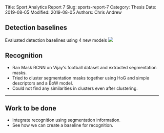 Title: Sport Analytics Report 7
Slug: sports-report-7
Category: Thesis
Date: 2019-08-05
Modified: 2019-08-05
Authors: Chris Andrew

## Detection baselines
Evaluated detection baselines using 4 new models
<img src='{filename}/images/detection-bline.png'>

## Recognition
- Ran Mask RCNN on Vijay's football dataset and extracted segmentation masks.
- Tried to cluster segmentation masks together using HoG and simple descriptors and a BoW model.
- Could not find any similarities in clusters even after clustering.

-------
## Work to be done
- Integrate recognition using segmentation information.
- See how we can create a baseline for recognition.
